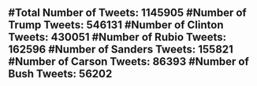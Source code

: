 #Total Number of Tweets: 1145905 
#Number of Trump Tweets: 546131
#Number of Clinton Tweets: 430051
#Number of Rubio Tweets: 162596
#Number of Sanders Tweets: 155821
#Number of Carson Tweets: 86393
#Number of Bush Tweets: 56202
---
